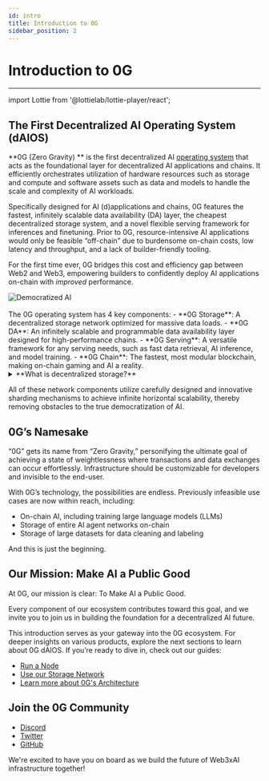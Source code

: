 ```yaml
---
id: intro
title: Introduction to 0G
sidebar_position: 2
---
```

# Introduction to 0G
---

import Lottie from '@lottielab/lottie-player/react';

## The First Decentralized AI Operating System (dAIOS)

**0G (Zero Gravity) ** is the first decentralized AI [operating system](https://edu.gcfglobal.org/en/computerbasics/understanding-operating-systems/1/) that acts as the foundational layer for decentralized AI applications and chains. It efficiently orchestrates utilization of hardware resources such as storage and compute and software assets such as data and models to handle the scale and complexity of AI workloads. 

Specifically designed for AI (d)applications and chains, 0G features the fastest, infinitely scalable data availability (DA) layer, the cheapest decentralized storage system, and a novel flexible serving framework for inferences and finetuning. Prior to 0G, resource-intensive AI applications would only be feasible “off-chain” due to burdensome on-chain costs, low latency and throughput, and a lack of builder-friendly tooling. 

For the first time ever, 0G bridges this cost and efficiency gap between Web2 and Web3, empowering builders to confidently deploy AI applications on-chain with _improved_ performance. 

<div style={{textAlign: 'center'}}>
  <img src="/img/democratized-ai.png" alt="Democratized AI" style={{maxWidth: '100%'}} />
</div>
<br />
The 0G operating system has 4 key components: 
- **0G Storage**: A decentralized storage network optimized for massive data loads.
- **0G DA**: An infinitely scalable and programmable data availability layer designed for high-performance chains.
- **0G Serving**: A versatile framework for any serving needs, such as fast data retrieval, AI inference, and model training.
- **0G Chain**: The fastest, most modular blockchain, making on-chain gaming and AI a reality.

<details>
<summary> **What is decentralized storage?** </summary>

Decentralized storage distributes data across multiple network nodes rather than relying on a central server. This approach enhances data security, resilience, and accessibility by eliminating the single point of failure common in centralized systems.

**What is data availability?**
Data availability guarantees that data stored within the system is readily accessible and retrievable whenever required. 0G's data availability network employs erasure coding and a quorum-based attestation system to ensure data remains available even in scenarios where some nodes might fail.

**What is an AI serving framework?**
An AI serving framework is a system that facilitates the deployment and execution of AI models. 0G's decentralized serving network supports data retrieval, AI inference, and model training, ensuring efficient resource management for AI applications.

**What is a modular blockchain?**
A modular blockchain is one where each layer or component is specialized for a particular function, improving scalability and flexibility. 0G Chain uses this architecture to optimize its components, allowing for independent optimization of consensus, execution, and chain storage. This modular architecture enables each component to be fine-tuned for its specific requirements, resulting in enhanced performance, scalability, and flexibility for decentralized AI applications.
 </details>

All of these network components utilize carefully designed and innovative sharding mechanisms to achieve infinite horizontal scalability, thereby removing obstacles to the true democratization of AI. 


## 0G’s Namesake

“0G” gets its name from “Zero Gravity,” personifying the ultimate goal of achieving a state of weightlessness where transactions and data exchanges can occur effortlessly. Infrastructure should be customizable for developers and invisible to the end-user. 

With 0G’s technology, the possibilities are endless. Previously infeasible use cases are now within reach, including: 
- On-chain AI, including training large language models (LLMs)
- Storage of entire AI agent networks on-chain
- Storage of large datasets for data cleaning and labeling

And this is just the beginning.

## Our Mission: Make AI a Public Good

At 0G, our mission is clear: To Make AI a Public Good.

Every component of our ecosystem contributes toward this goal, and we invite you to join us in building the foundation for a decentralized AI future.

This introduction serves as your gateway into the 0G ecosystem. For deeper insights on various products, explore the next sections to learn about 0G dAIOS. If you’re ready to dive in, check out our guides:
- [Run a Node](/run-a-node/node-overview)
- [Use our Storage Network](/build-with-0g/sdk)
- [Learn more about 0G's Architecture](/learn-more/whitepaper)

## Join the 0G Community

- [Discord](https://discord.gg/0gLabs)
- [Twitter](https://twitter.com/0g_Labs)
- [GitHub](https://github.com/0G-Labs/0g-docs)

We're excited to have you on board as we build the future of Web3xAI infrastructure together!

<Lottie src="https://cdn.lottielab.com/l/3cp3bJwTzHxWRS.json" autoplay />
